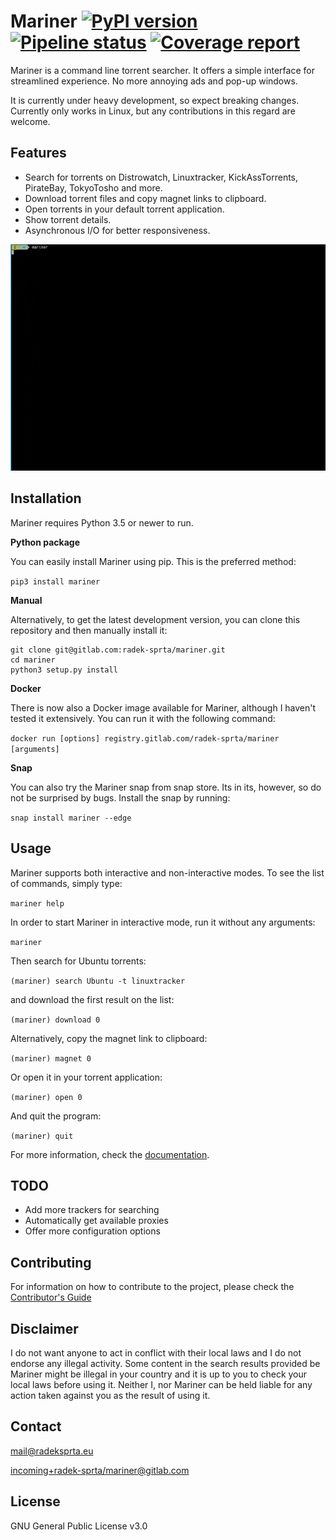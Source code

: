# Mariner [![PyPI version](https://badge.fury.io/py/mariner.svg)](https://badge.fury.io/py/mariner) [![Pipeline status](https://gitlab.com/radek-sprta/mariner/badges/master/pipeline.svg)](https://gitlab.com/radek-sprta/mariner/commits/master) [![Coverage report](https://gitlab.com/radek-sprta/mariner/badges/master/coverage.svg)](https://gitlab.com/radek-sprta/mariner/commits/master)

Mariner is a command line torrent searcher. It offers a simple interface for streamlined experience. No more annoying ads and pop-up windows.

It is currently under heavy development, so expect breaking changes. Currently only works in Linux, but any contributions in this regard are welcome.

## Features

- Search for torrents on Distrowatch, Linuxtracker, KickAssTorrents, PirateBay, TokyoTosho and more.
- Download torrent files and copy magnet links to clipboard.
- Open torrents in your default torrent application.
- Show torrent details.
- Asynchronous I/O for better responsiveness.

![Mariner demonstration](docs/assets/mariner.gif)

## Installation

Mariner requires Python 3.5 or newer to run.

**Python package**

You can easily install Mariner using pip. This is the preferred method:

`pip3 install mariner`

**Manual**

Alternatively, to get the latest development version, you can clone this repository and then manually install it:

```
git clone git@gitlab.com:radek-sprta/mariner.git
cd mariner
python3 setup.py install
```

**Docker**

There is now also a Docker image available for Mariner, although I haven't tested it extensively. You can run it with the following command:

`docker run [options] registry.gitlab.com/radek-sprta/mariner [arguments]`

**Snap**

You can also try the Mariner snap from snap store. Its in its, however, so do not be surprised by bugs. Install the snap by running:

`snap install mariner --edge`

## Usage

Mariner supports both interactive and non-interactive modes. To see the list of commands, simply type:

`mariner help`

In order to start Mariner in interactive mode, run it without any arguments:

`mariner`

Then search for Ubuntu torrents:

`(mariner) search Ubuntu -t linuxtracker`

and download the first result on the list:

`(mariner) download 0`

Alternatively, copy the magnet link to clipboard:

`(mariner) magnet 0`

Or open it in your torrent application:

`(mariner) open 0`

And quit the program:

`(mariner) quit`

For more information, check the [documentation][documentation].

## TODO
- Add more trackers for searching
- Automatically get available proxies
- Offer more configuration options

## Contributing
For information on how to contribute to the project, please check the [Contributor's Guide][contributing]

## Disclaimer
I do not want anyone to act in conflict with their local laws and I do not endorse any illegal activity. Some content in the search results provided be Mariner might be illegal in your country and it is up to you to check your local laws before using it. Neither I, nor Mariner can be held liable for any action taken against you as the result of using it.

## Contact
[mail@radeksprta.eu](mailto:mail@radeksprta.eu)

[incoming+radek-sprta/mariner@gitlab.com](incoming+radek-sprta/mariner@gitlab.com)

## License
GNU General Public License v3.0

[contributing]: https://gitlab.com/radek-sprta/mariner/blob/master/CONTRIBUTING.md
[documentation]: https://radek-sprta.gitlab.io/mariner
